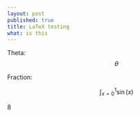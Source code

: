 ```yaml
---
layout: post
published: true
title: LaTeX testing
what: is this
---
```


Theta: $$\theta$$

Fraction:
<script type="math/tex">\fraction{t}{\sqrt{2}}</script>

$$\int_{x=0}^1 \sin(x)$$

8
